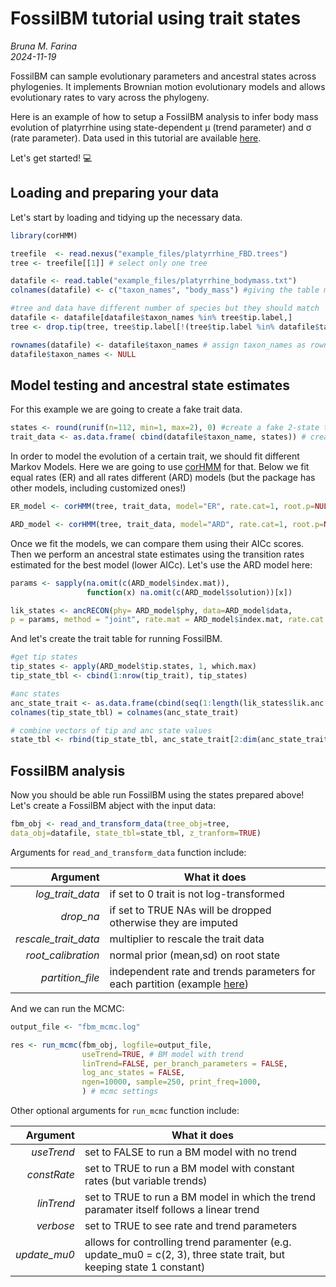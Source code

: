 # FossilBM tutorial using trait states
_Bruna M. Farina_  
_2024-11-19_

 FossilBM can sample evolutionary parameters and ancestral states across phylogenies. It implements Brownian motion evolutionary models and allows evolutionary rates to vary across the phylogeny.

 Here is an example of how to setup a FossilBM analysis to infer body mass evolution of platyrrhine using state-dependent μ (trend parameter) and σ (rate parameter). Data used in this tutorial are available [here](https://github.com/dsilvestro/fossilBM/tree/master/example_files).

 Let's get started! :computer: 

## Loading and preparing your data
Let's start by loading and tidying up the necessary data.

````R
library(corHMM)

treefile  <- read.nexus("example_files/platyrrhine_FBD.trees")
tree <- treefile[[1]] # select only one tree 

datafile <- read.table("example_files/platyrrhine_bodymass.txt")
colnames(datafile) <- c("taxon_names", "body_mass") #giving the table meaningful column names

#tree and data have different number of species but they should match
datafile <- datafile[datafile$taxon_names %in% tree$tip.label,]
tree <- drop.tip(tree, tree$tip.label[!(tree$tip.label %in% datafile$taxon_names)])

rownames(datafile) <- datafile$taxon_names # assign taxon_names as rownames
datafile$taxon_names <- NULL
````

## Model testing and ancestral state estimates

For this example we are going to create a fake trait data.

````R
states <- round(runif(n=112, min=1, max=2), 0) #create a fake 2-state trait as an example
trait_data <- as.data.frame( cbind(datafile$taxon_name, states)) # create fake trait dataframe with taxon names
````

In order to model the evolution of a certain trait, we should fit different Markov Models. Here we are going to use [corHMM](https://cran.r-project.org/web/packages/corHMM/index.html) for that. Below we fit equal rates (ER) and all rates different (ARD) models (but the package has other models, including customized ones!)

````R
ER_model <- corHMM(tree, trait_data, model="ER", rate.cat=1, root.p=NULL)

ARD_model <- corHMM(tree, trait_data, model="ARD", rate.cat=1, root.p=NULL)
````
Once we fit the models, we can compare them using their AICc scores. Then we perform an ancestral state estimates using the transition rates estimated for the best model (lower AICc). Let's use the ARD model here:

````R
params <- sapply(na.omit(c(ARD_model$index.mat)),
                 function(x) na.omit(c(ARD_model$solution))[x])

lik_states <- ancRECON(phy= ARD_model$phy, data=ARD_model$data,
p = params, method = "joint", rate.mat = ARD_model$index.mat, rate.cat = ARD_model$rate.cat, root.p = NULL)
````

And let's create the trait table for running FossilBM.
````R
#get tip states
tip_states <- apply(ARD_model$tip.states, 1, which.max)
tip_state_tbl <- cbind(1:nrow(tip_trait), tip_states)

#anc states
anc_state_trait <- as.data.frame(cbind(seq(1:length(lik_states$lik.anc.states)), lik_states$lik.anc.states))
colnames(tip_state_tbl) = colnames(anc_state_trait)

# combine vectors of tip and anc state values
state_tbl <- rbind(tip_state_tbl, anc_state_trait[2:dim(anc_state_trait)[1],])
````

## FossilBM analysis
Now you should be able run FossilBM using the states prepared above!  
Let's create a FossilBM abject with the input data:

````R
fbm_obj <- read_and_transform_data(tree_obj=tree, 
data_obj=datafile, state_tbl=state_tbl, z_tranform=TRUE)
````
Arguments for ````read_and_transform_data```` function include:

|  Argument            |  What it does                                                                                                |
|---------------------:|-----------------------------------------------------------------------------------------------------------|
|_log_trait_data_      |if set to 0 trait is not log-transformed                                                                   |
|_drop_na_             |if set to TRUE NAs will be dropped otherwise they are imputed                                              |
|_rescale_trait_data_  |multiplier to rescale the trait data                                                                       |
|_root_calibration_    |normal prior (mean,sd) on root state                                                                       |
|_partition_file_      |independent rate and trends parameters for each partition (example [here](https://github.com/dsilvestro/fossilBM/tree/master/example_files))

And we can run the MCMC:

````R
output_file <- "fbm_mcmc.log"

res <- run_mcmc(fbm_obj, logfile=output_file,
                useTrend=TRUE, # BM model with trend
                linTrend=FALSE, per_branch_parameters = FALSE,
                log_anc_states = FALSE,
                ngen=10000, sample=250, print_freq=1000, 
                ) # mcmc settings
````

Other optional arguments for ````run_mcmc```` function include:

|  Argument     |  What it does                                                                                                          |
|--------------:|--------------------------------------------------------------------------------------------------------------------|
|_useTrend_     |set to FALSE to run a BM model with no trend                                                                        |
|_constRate_    |set to TRUE to run a BM model with constant rates (but variable trends)                                             |
|_linTrend_     |set to TRUE to run a BM model in which the trend paramater itself follows a linear trend                            |
|_verbose_      |set to TRUE to see rate and trend parameters                                                                        |
|_update_mu0_   |allows for controlling trend paramenter (e.g. update_mu0 = c(2, 3), three state trait, but keeping state 1 constant)|
